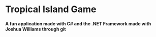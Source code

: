 # Tropical Island Game

#### A fun application made with C# and the .NET Framework made with Joshua Williams through git
